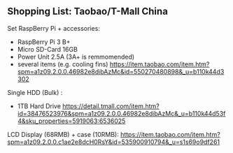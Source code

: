 ## Shopping List: Taobao/T-Mall China

Set RaspBerry Pi + accessories:
* RaspBerry Pi 3 B+
* Micro SD-Card 16GB
* Power Unit 2.5A  (3A+ is remmomended)
* several items (e.g. cooling fins)
https://item.taobao.com/item.htm?spm=a1z09.2.0.0.46982e8dibAzMc&id=550270480898&_u=b110k44d3302

Single HDD (Bulk) :
* 1TB Hard Drive
https://detail.tmall.com/item.htm?id=38476523976&spm=a1z09.2.0.0.46982e8dibAzMc&_u=b110k44d53f4&sku_properties=5919063:6536025

LCD Display (68RMB) + case (10RMB):
https://item.taobao.com/item.htm?spm=a1z09.2.0.0.c1ae2e8dcH0RsY&id=535900910794&_u=s1s69o9df261
